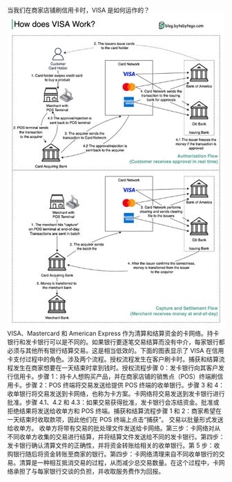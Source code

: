 当我们在商家店铺刷信用卡时，VISA 是如何运作的？![](../images/visa_payment.jpeg)VISA、Mastercard 和 American Express 作为清算和结算资金的卡网络。持卡银行和发卡银行可以是不同的。如果银行要逐笔交易结算而没有中介，每家银行都必须与其他所有银行结算交易。这是相当低效的。下面的图表显示了 VISA 在信用卡支付过程中的角色。涉及两个流程。授权流程发生在客户刷卡时。捕获和结算流程发生在商家想要在一天结束时拿到钱时。授权流程步骤 0：发卡银行向其客户发行信用卡。步骤 1：持卡人想购买产品，并在商家店铺的销售点（POS）终端刷信用卡。步骤 2：POS 终端将交易发送给提供 POS 终端的收单银行。步骤 3 和 4：收单银行将交易发送到卡网络，也称为卡方案。卡网络将交易发送到发卡银行进行批准。步骤 4.1、4.2 和 4.3：如果交易获得批准，发卡银行会冻结资金。批准或拒绝结果将发送给收单方和 POS 终端。捕获和结算流程步骤 1 和 2：商家希望在一天结束时收取款项，因此他们在 POS 终端上点击“捕获”。 交易以批量形式发送给收单方。 收单方将带有交易的批处理文件发送给卡网络。第三步：卡网络对从不同收单方收集的交易进行结算，并将结算文件发送给不同的发卡银行。第四步：发卡银行确认清算文件的正确性，并将资金转账给相关的收单银行。第 5 步：收购银行随后将资金转账至商家的银行。第四步：卡网络清理来自不同收单银行的交易。清算是一种相互抵消交易的过程，从而减少总交易数量。在这个过程中，卡网络承担了与每家银行交谈的负担，并收取服务费作为回报。
